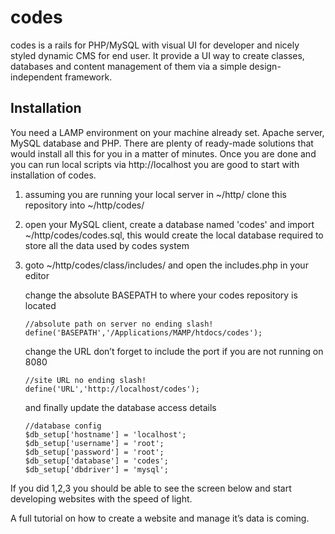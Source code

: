 codes
=====

codes is a rails for PHP/MySQL with visual UI for developer and nicely styled dynamic CMS for end user.
It provide a UI way to create classes, databases and content management of them via a simple design-independent framework.

Installation
---
You need a LAMP environment on your machine already set. Apache server, MySQL database and PHP. There are plenty of ready-made solutions that would install all this for you in a matter of minutes.
Once you are done and you can run local scripts via http://localhost you are good to start with installation of codes.

1. assuming you are running your local server in ~/http/ clone this repository into ~/http/codes/
2. open your MySQL client, create a database named 'codes' and import ~/http/codes/codes.sql, this would create the local database required to store all the data used by codes system
3. goto ~/http/codes/class/includes/ and open the includes.php in your editor

    change the absolute BASEPATH to where your codes repository is located
    ```
    //absolute path on server no ending slash!
    define('BASEPATH','/Applications/MAMP/htdocs/codes');
    ```
    change the URL don’t forget to include the port if you are not running on 8080
    ```
    //site URL no ending slash!
    define('URL','http://localhost/codes');
    ```
    and finally update the database access details
    ```
    //database config
    $db_setup['hostname'] = 'localhost';
    $db_setup['username'] = 'root';
    $db_setup['password'] = 'root';
    $db_setup['database'] = 'codes';
    $db_setup['dbdriver'] = 'mysql';
    ```

If you did 1,2,3 you should be able to see the screen below and start developing websites with the speed of light.

A full tutorial on how to create a website and manage it’s data is coming.
